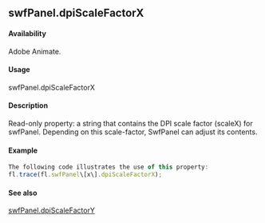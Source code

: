 ## swfPanel.dpiScaleFactorX

#### Availability

Adobe Animate.

#### Usage

swfPanel.dpiScaleFactorX

#### Description

Read-only property: a string that contains the DPI scale factor (scaleX) for swfPanel. Depending on this scale-factor, SwfPanel can adjust its contents.

#### Example

```javascript
The following code illustrates the use of this property:
fl.trace(fl.swfPanel\[x\].dpiScaleFactorX);

```
#### See also

[swfPanel.dpiScaleFactorY](../swfPanel_object/swfPane2.md)

<span id="swfPanel.dpiScaleFactorY" class="anchor"></span>
